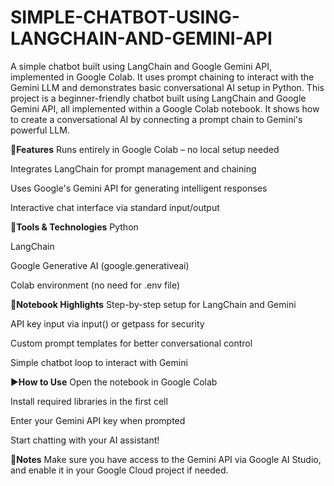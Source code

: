# SIMPLE-CHATBOT-USING-LANGCHAIN-AND-GEMINI-API
A simple chatbot built using LangChain and Google Gemini API, implemented in Google Colab. It uses prompt chaining to interact with the Gemini LLM and demonstrates basic conversational AI setup in Python.
This project is a beginner-friendly chatbot built using LangChain and Google Gemini API, all implemented within a Google Colab notebook. It shows how to create a conversational AI by connecting a prompt chain to Gemini's powerful LLM.

🌟**Features**
Runs entirely in Google Colab – no local setup needed

Integrates LangChain for prompt management and chaining

Uses Google's Gemini API for generating intelligent responses

Interactive chat interface via standard input/output

🔧**Tools & Technologies**
Python

LangChain

Google Generative AI (google.generativeai)

Colab environment (no need for .env file)

📔**Notebook Highlights**
Step-by-step setup for LangChain and Gemini

API key input via input() or getpass for security

Custom prompt templates for better conversational control

Simple chatbot loop to interact with Gemini

▶️**How to Use**
Open the notebook in Google Colab

Install required libraries in the first cell

Enter your Gemini API key when prompted

Start chatting with your AI assistant!

🔐**Notes**
Make sure you have access to the Gemini API via Google AI Studio, and enable it in your Google Cloud project if needed.




